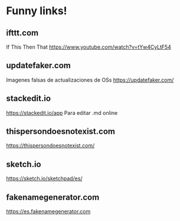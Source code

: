 # Funny links!


## ifttt.com
 If This Then That
 https://www.youtube.com/watch?v=tYw4CyLtF54

## updatefaker.com
 Imagenes falsas de actualizaciones de OSs
 https://updatefaker.com/

## stackedit.io
 https://stackedit.io/app
 Para editar .md online

## thispersondoesnotexist.com
 https://thispersondoesnotexist.com/

## sketch.io
 https://sketch.io/sketchpad/es/

## fakenamegenerator.com
 https://es.fakenamegenerator.com
